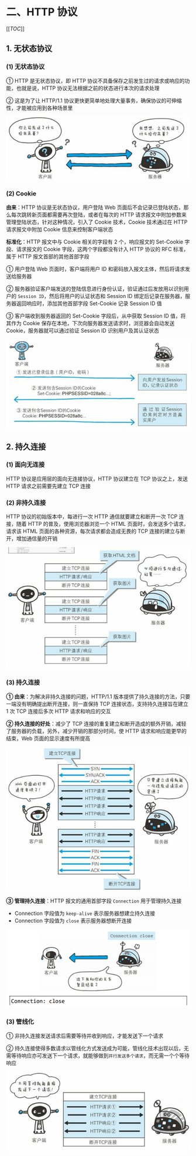 # 二、HTTP 协议

[[_TOC_]]

## 1. 无状态协议

### (1) 无状态协议

① HTTP 是无状态协议，即 HTTP 协议不具备保存之前发生过的请求或响应的功能，也就是说，HTTP 协议无法根据之前的状态进行本次的请求处理

② 这是为了让 HTTP/1.1 协议更快更简单地处理大量事务，确保协议的可伸缩性，才能被应用到各种场景里

![无状态协议](../../../images/计算机网络/HTTP协议/HTTP协议/无状态协议.png)

### (2) Cookie

**由来**：HTTP 协议是无状态协议，用户登陆 Web 页面后不会记录已登陆状态，那么每次跳转新页面都需要再次登陆，或者在每次的 HTTP 请求报文中附加参数来管理登陆状态，针对这种情况，引入了 Cookie 技术，Cookie 技术通过在 HTTP 请求报文中附加 Cookie 信息来控制客户端状态

**标准化**：HTTP 报文中与 Cookie 相关的字段有 2 个，响应报文的 Set-Cookie 字段、请求报文的 Cookie 字段，这两个字段都没有计入 HTTP 协议的 RFC 标准，属于 HTTP 报文首部的其他首部字段

① 用户登陆 Web 页面时，客户端将用户 ID 和密码放入报文主体，然后将请求发送给服务器

② 服务器验证客户端发送的登陆信息进行身份认证，验证通过后发放用以识别用户的 `Session ID`，然后将用户的认证状态和 Session ID 绑定后记录在服务器，服务器返回响应时，添加其他首部字段 Set-Cookie 记录 Session ID 值

③ 客户端收到服务器返回的 Set-Cookie 字段后，从中获取 Session ID 值，将其作为 Cookie 保存在本地，下次向服务器发送请求时，浏览器会自动发送 Cookie，服务器就可以通过验证 Session ID 识别用户及其认证状态

![Cookie管理状态](../../../images/计算机网络/网络安全/身份认证技术/Cookie管理状态.png)

## 2. 持久连接

### (1) 面向无连接

HTTP 协议是应用层的面向无连接协议，HTTP 协议建立在 TCP 协议之上，发送 HTTP 请求之前需要先建立 TCP 连接

### (2) 非持久连接

HTTP 协议的初始版本中，每进行一次 HTTP 通信就要建立和断开一次 TCP 连接，随着 HTTP 的普及，使用浏览器浏览一个 HTML 页面时，会发送多个请求，请求该 HTML 页面的各种资源，每次请求都会造成无畏的 TCP 连接的建立与断开，增加通信量的开销

![非持久连接](../../../images/计算机网络/HTTP协议/HTTP协议/非持久连接.png)

### (3) 持久连接

**① 由来**：为解决非持久连接的问题，HTTP/1.1 版本提供了持久连接的方法，只要一端没有明确提出断开连接，则一直保持 TCP 连接状态，支持持久连接旨在建立 1 次 TCP 连接后多次 HTTP 请求和响应的交互

**② 持久连接的好处**：减少了 TCP 连接的重复建立和断开造成的额外开销，减轻了服务器的负载，另外，减少开销的那部分时间，使 HTTP 请求和响应能更早的结束，Web 页面的显示速度有所提高

![持久连接](../../../images/计算机网络/HTTP协议/HTTP协议/持久连接.png)

**③ 管理持久连接**：HTTP 报文的通用首部字段 `Connection` 用于管理持久连接

* Connection 字段值为 `keep-alive` 表示服务器想建立持久连接
* Connection 字段值为 `close` 表示服务器想断开连接

![Connection管理持久连接](../../../images/计算机网络/HTTP协议/HTTP报文首部字段/Connection管理持久连接.png)

### (3) 管线化

① 非持久连接发送请求后需要等待并收到响应，才能发送下一个请求

② 持久连接使得多数请求以管线化方式发送成为可能，管线化技术出现以后，无需等待响应亦可发送下一个请求，就能够做到`并行发送多个请求`，而无需一个个等待响应

![管线化](../../../images/计算机网络/HTTP协议/HTTP协议/管线化.png)
